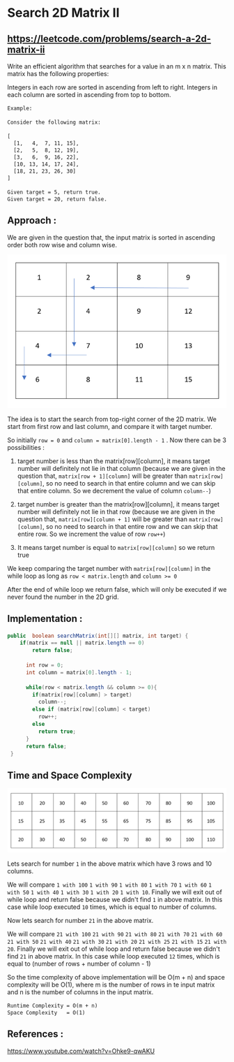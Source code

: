 # Search 2D Matrix II
## https://leetcode.com/problems/search-a-2d-matrix-ii

Write an efficient algorithm that searches for a value in an m x n matrix. This matrix has the following properties:

Integers in each row are sorted in ascending from left to right.
Integers in each column are sorted in ascending from top to bottom.

```
Example:

Consider the following matrix:

[
  [1,   4,  7, 11, 15],
  [2,   5,  8, 12, 19],
  [3,   6,  9, 16, 22],
  [10, 13, 14, 17, 24],
  [18, 21, 23, 26, 30]
]

Given target = 5, return true.
Given target = 20, return false.
```

## Approach :
We are given in the question that, the input matrix is sorted in ascending order both row wise and column wise.

![Search 2D Matrix sorted row and column wise](search-2D-grid.PNG?raw=true "Search 2D Matrix sorted row and column wise")

The idea is to start the search from top-right corner of the 2D matrix.
We start from first row and last column, and compare it with target number. 

So  initially `row = 0` and `column = matrix[0].length - 1` . Now there can be 3 possibilities :
1. target number is less than the matrix[row][column], it means target number will definitely not lie in that column (because we are given in the question that, `matrix[row + 1][column]` will be greater than `matrix[row][column]`, so no need to search in that entire column and we can skip that entire column. So we decrement the value of column `column--`) 

2. target number is greater than the matrix[row][column], it means target number will definitely not lie in that row (because we are given in the question that, `matrix[row][column + 1]` will be greater than `matrix[row][column]`, so no need to search in that entire row and we can skip that entire row. So we increment the value of row `row++`) 

3. It means target number is equal to `matrix[row][column]` so we return true

We keep comparing the target number with `matrix[row][column]` in the while loop as long as `row < matrix.length` and `column >= 0`

After the end of while loop we return false, which will only be executed if we never found the number in the 2D grid.

## Implementation :

```java
public  boolean searchMatrix(int[][] matrix, int target) {
    if(matrix == null || matrix.length == 0)
        return false;

      int row = 0;
      int column = matrix[0].length - 1;

      while(row < matrix.length && column >= 0){
        if(matrix[row][column] > target)
          column--; 
        else if (matrix[row][column] < target)
          row++;
        else 
          return true;    
      }
      return false;
 }
```

## Time and Space Complexity

![3 by 10 Matrix](3-by-10-matrix.PNG?raw=true "3 by 10 Matrix")

Lets search for number `1` in the above matrix which have 3 rows and 10 columns.

We will compare `1 with 100` `1 with 90` `1 with 80` `1 with 70` `1 with 60` `1 with 50` `1 with 40` `1 with 30` `1 with 20` `1 with 10`. Finally we will exit out of while loop and return false because we didn't find `1` in above matrix. In this case while loop executed `10` times, which is equal to number of columns.

Now lets search for number `21` in the above matrix.

We will compare `21 with 100` `21 with 90` `21 with 80` `21 with 70` `21 with 60` `21 with 50` `21 with 40` `21 with 30` `21 with 20` `21 with 25` `21 with 15` `21 with 20`. Finally we will exit out of while loop and return false because we didn't find `21` in above matrix. In this case while loop executed `12` times, which is equal to (number of rows + number of column - 1)

So the time complexity of above implementation will be O(m + n) and space complexity will be O(1), where m is the number of rows in te input matrix and n is the number of columns in the input matrix.

```
Runtime Complexity = O(m + n)
Space Complexity   = O(1)
```

## References :
https://www.youtube.com/watch?v=Ohke9-qwAKU

